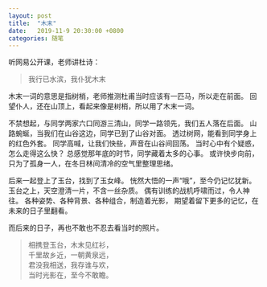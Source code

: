 ```yaml
---
layout: post
title:  "木末"
date:   2019-11-9 20:30:00 +0800
categories: 随笔
---
```


听网易公开课，老师讲杜诗：

> 我行已水滨，我仆犹木末

木末一词的意思是指树梢，老师推测杜甫当时应该有一匹马，所以走在前面。
回望仆人，还在山顶上，看起来像是树梢，所以用了木末一词。

不禁想起，与同学两家六口同游三清山，同学一路领先，我们五人落在后面。
山路蜿蜒，当我们在山谷这边，同学已到了山谷对面。
透过树网，能看到同学身上的红色外套。
同学高喊，让我们快些，声音在山谷间回荡。
当时心中有个疑惑，怎么走得这么快？
总感觉那年底的时节，同学藏着太多的心事。
或许快步向前，只为了孤身一人，在冬日林间清冷的空气里整理思绪。

后来一起登上了玉台，找到了玉女峰。
恍然大悟的一声“哦”，至今仍记忆犹新。
玉台之上，天空澄清一片，不含一丝杂质。
偶有训练的战机呼啸而过，令人神往。
各种姿势、各种背景、各种组合，制造着光影，
期望着留下更多的记忆，在未来的日子里翻看。

而后来的日子，再也不敢也不忍去看当时的照片。

> 相携登玉台，木末见红衫，  
千里故乡近，一朝黄泉远，  
君没我相送，我存谁与欢，  
当时光影在，至今不敢瞻。  



